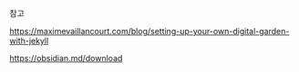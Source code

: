 참고

https://maximevaillancourt.com/blog/setting-up-your-own-digital-garden-with-jekyll

https://obsidian.md/download
